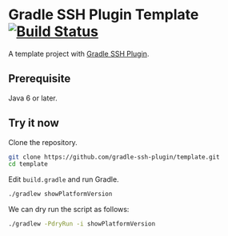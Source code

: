 Gradle SSH Plugin Template [![Build Status](https://travis-ci.org/gradle-ssh-plugin/template.svg?branch=master)](https://travis-ci.org/gradle-ssh-plugin/template)
==========================

A template project with [Gradle SSH Plugin](https://github.com/int128/gradle-ssh-plugin).


Prerequisite
------------

Java 6 or later.


Try it now
----------

Clone the repository.

```bash
git clone https://github.com/gradle-ssh-plugin/template.git
cd template
```

Edit `build.gradle` and run Gradle.

```bash
./gradlew showPlatformVersion
```

We can dry run the script as follows:

```bash
./gradlew -PdryRun -i showPlatformVersion
```
